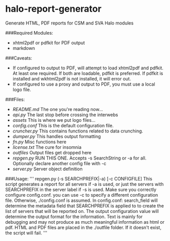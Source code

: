halo-report-generator
=====================

Generate HTML, PDF reports for CSM and SVA Halo modules

###Required Modules:
* xhtml2pdf or pdfkit for PDF output
* markdown

###Caveats:
* If configured to output to PDF, will attempt to load xhtml2pdf and pdfkit.  At least one required.  If both are loadable, pdfkit is preferred.  If pdfkit is installed and wkhtml2pdf is not installed, it will error out.
* If configured to use a proxy and output to PDF, you must use a local logo file.

###Files:
* *README.md* The one you're reading now...
* *api.py* The last stop before crossing the interwebs
* *assets* This is where we put logo files...
* *config.conf* This is the default configuration file.
* *cruncher.py* This contains functions related to data crunching.
* *dumper.py* This handles output formatting
* *fn.py* Misc functions here
* *license.txt* The cure for insomnia
* *outfiles* Output files get dropped here
* *repgen.py* RUN THIS ONE.  Accepts -s SearchString or -a for all.  Optionally declare another config file with -c
* *server.py* Server object definition

###Usage:
'''
repgen.py (-s SEARCHPREFIX|-a) [-c CONFIGFILE]
This script generates a report for all servers if -a is used,
or just the servers with SEARCHPREFIX in the server label if -s is used.
Make sure you correctly configure config.conf.
you can use -c to specify a different configuration file.  Otherwise, ./config.conf is assumed.
In config.conf: search_field will determine the metadata field that SEARCHPREFIX is applied to
to create the list of servers that will be reported on.
The output configuration value  will determine the output format for the information.
Text is mainly for debugging and may not produce as much meaningful information as html or pdf.
HTML and PDF files are placed in the ./outfile folder.  If it doesn't exist, the script will fail.
'''
